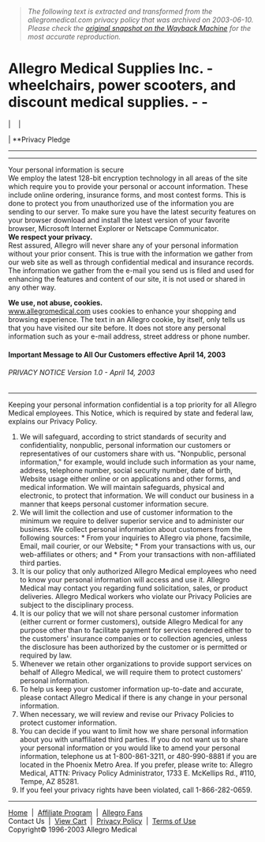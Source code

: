 > *The following text is extracted and transformed from the allegromedical.com privacy policy that was archived on 2003-06-10. Please check the [original snapshot on the Wayback Machine](https://web.archive.org/web/20030610003021id_/http%3A//allegromedical.com/Home/Privacy_Policy.asp) for the most accurate reproduction.*

# Allegro Medical Supplies Inc. - wheelchairs, power scooters, and discount medical supplies. - -

|    | 

  
| **Privacy Pledge  
******  
---  
Your personal information is secure   
We employ the latest 128-bit encryption technology in all areas of the site which require you to provide your personal or account information. These include online ordering, insurance forms, and most contest forms. This is done to protect you from unauthorized use of the information you are sending to our server. To make sure you have the latest security features on your browser download and install the latest version of your favorite browser, Microsoft Internet Explorer or Netscape Communicator.   
**We respect your privacy.**  
Rest assured, Allegro will never share any of your personal information without your prior consent. This is true with the information we gather from our web site as well as through confidential medical and insurance records. The information we gather from the e-mail you send us is filed and used for enhancing the features and content of our site, it is not used or shared in any other way. 

**We use, not abuse, cookies.**  
www.allegromedical.com uses cookies to enhance your shopping and browsing experience. The text in an Allegro cookie, by itself, only tells us that you have visited our site before. It does not store any personal information such as your e-mail address, street address or phone number.   
  
#### Important Message to All Our Customers effective April 14, 2003

###### PRIVACY NOTICE Version 1.0 - April 14, 2003

* * *

Keeping your personal information confidential is a top priority for all Allegro Medical employees. This Notice, which is required by state and federal law, explains our Privacy Policy. 

  1. We will safeguard, according to strict standards of security and confidentiality, nonpublic, personal information our customers or representatives of our customers share with us. "Nonpublic, personal information," for example, would include such information as your name, address, telephone number, social security number, date of birth, Website usage either online or on applications and other forms, and medical information. We will maintain safeguards, physical and electronic, to protect that information. We will conduct our business in a manner that keeps personal customer information secure. 
  2. We will limit the collection and use of customer information to the minimum we require to deliver superior service and to administer our business. We collect personal information about customers from the following sources: 
    * From your inquiries to Allegro via phone, facsimile, Email, mail courier, or our Website; 
    * From your transactions with us, our web-affiliates or others; and 
    * From your transactions with non-affiliated third parties.
  3. It is our policy that only authorized Allegro Medical employees who need to know your personal information will access and use it. Allegro Medical may contact you regarding fund solicitation, sales, or product deliveries. Allegro Medical workers who violate our Privacy Policies are subject to the disciplinary process. 
  4. It is our policy that we will not share personal customer information (either current or former customers), outside Allegro Medical for any purpose other than to facilitate payment for services rendered either to the customers' insurance companies or to collection agencies, unless the disclosure has been authorized by the customer or is permitted or required by law. 
  5. Whenever we retain other organizations to provide support services on behalf of Allegro Medical, we will require them to protect customers' personal information. 
  6. To help us keep your customer information up-to-date and accurate, please contact Allegro Medical if there is any change in your personal information. 
  7. When necessary, we will review and revise our Privacy Policies to protect customer information. 
  8. You can decide if you want to limit how we share personal information about you with unaffiliated third parties. If you do not want us to share your personal information or you would like to amend your personal information, telephone us at 1-800-861-3211, or 480-990-8881 if you are located in the Phoenix Metro Area. If you prefer, please write to: Allegro Medical, ATTN: Privacy Policy Administrator, 1733 E. McKellips Rd., #110, Tempe, AZ 85281. 
  9. If you feel your privacy rights have been violated, call 1-866-282-0659. 

  
  
* * *

[Home](https://web.archive.org/web/20030610003021id_/http%3A//allegromedical.com/default.asp)  |  [Affiliate Program](https://web.archive.org/web/20030610003021id_/http%3A//allegromedical.com/Affiliate/AffiliateIntro.asp)  |  [Allegro Fans](https://web.archive.org/web/20030610003021id_/http%3A//allegromedical.com/Home/Allegrofans.asp)     
Contact Us  |  [View Cart](https://web.archive.org/web/20030610003021id_/http%3A//allegromedical.com/Cart/View.asp)  |  [Privacy Policy](https://web.archive.org/web/20030610003021id_/http%3A//allegromedical.com/Home/Privacy_Policy.asp)  |  [Terms of Use](https://web.archive.org/web/20030610003021id_/http%3A//allegromedical.com/Home/Legal.asp)   
Copyright© 1996-2003 Allegro Medical   
 
